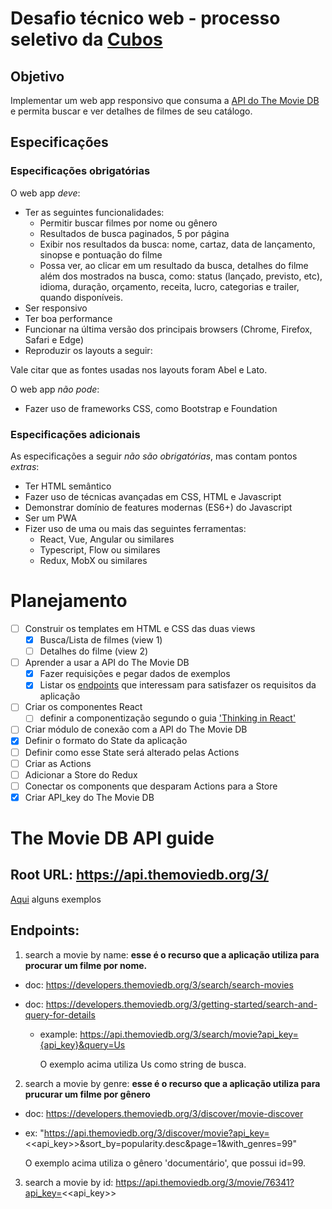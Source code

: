 # Desafio técnico web - processo seletivo da [Cubos](https://cubos.io)

## Objetivo

Implementar um web app responsivo que consuma a [API do The Movie DB](https://www.themoviedb.org/documentation/api) e permita buscar e ver detalhes de filmes de seu catálogo.

## Especificações

### Especificações obrigatórias

O web app _deve_:

- Ter as seguintes funcionalidades:
  - Permitir buscar filmes por nome ou gênero
  - Resultados de busca paginados, 5 por página
  - Exibir nos resultados da busca: nome, cartaz, data de lançamento, sinopse e pontuação do filme
  - Possa ver, ao clicar em um resultado da busca, detalhes do filme além dos mostrados na busca, como: status (lançado, previsto, etc), idioma, duração, orçamento, receita, lucro, categorias e trailer, quando disponíveis.
- Ser responsivo
- Ter boa performance
- Funcionar na última versão dos principais browsers (Chrome, Firefox, Safari e Edge)
- Reproduzir os layouts a seguir:

Vale citar que as fontes usadas nos layouts foram Abel e Lato.

O web app _não pode_:

- Fazer uso de frameworks CSS, como Bootstrap e Foundation

### Especificações adicionais

As especificações a seguir _não são obrigatórias_, mas contam pontos _extras_:

- Ter HTML semântico
- Fazer uso de técnicas avançadas em CSS, HTML e Javascript
- Demonstrar domínio de features modernas (ES6+) do Javascript
- Ser um PWA
- Fizer uso de uma ou mais das seguintes ferramentas:
  - React, Vue, Angular ou similares
  - Typescript, Flow ou similares
  - Redux, MobX ou similares

# Planejamento

- [ ] Construir os templates em HTML e CSS das duas views
  - [x] Busca/Lista de filmes (view 1)
  - [ ] Detalhes do filme (view 2)
- [ ] Aprender a usar a API do The Movie DB
  - [x] Fazer requisições e pegar dados de exemplos
  - [x] Listar os [endpoints](#endpoints) que interessam para satisfazer os requisitos da aplicação
- [ ] Criar os componentes React
  - [ ] definir a componentização segundo o guia ['Thinking in React'](https://pt-br.reactjs.org/docs/thinking-in-react.html)
- [ ] Criar módulo de conexão com a API do The Movie DB
- [x] Definir o formato do State da aplicação
- [ ] Definir como esse State será alterado pelas Actions
- [ ] Criar as Actions
- [ ] Adicionar a Store do Redux
- [ ] Conectar os components que desparam Actions para a Store
- [x] Criar API_key do The Movie DB

# The Movie DB API guide

## Root URL: https://api.themoviedb.org/3/

[Aqui](src/module.api/examples/examples.md) alguns exemplos

## Endpoints:

1. search a movie by name: **esse é o recurso que a aplicação utiliza para procurar um filme por nome.**

- doc: https://developers.themoviedb.org/3/search/search-movies
- doc: https://developers.themoviedb.org/3/getting-started/search-and-query-for-details

  - example: https://api.themoviedb.org/3/search/movie?api_key={api_key}&query=Us

    O exemplo acima utiliza Us como string de busca.

2. search a movie by genre: **esse é o recurso que a aplicação utiliza para prucurar um filme por gênero**

- doc: https://developers.themoviedb.org/3/discover/movie-discover
- ex: "https://api.themoviedb.org/3/discover/movie?api_key=<<api_key>>&sort_by=popularity.desc&page=1&with_genres=99"

  O exemplo acima utiliza o gênero 'documentário', que possui id=99.

3. search a movie by id: https://api.themoviedb.org/3/movie/76341?api_key=<<api_key>>
